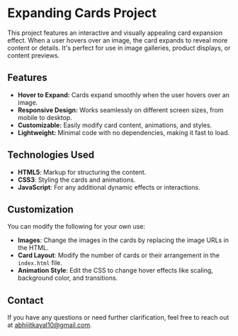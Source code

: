 # Expanding Cards Project

This project features an interactive and visually appealing card expansion effect. When a user hovers over an image, the card expands to reveal more content or details. It's perfect for use in image galleries, product displays, or content previews.

## Features
- **Hover to Expand:** Cards expand smoothly when the user hovers over an image.
- **Responsive Design:** Works seamlessly on different screen sizes, from mobile to desktop.
- **Customizable:** Easily modify card content, animations, and styles.
- **Lightweight:** Minimal code with no dependencies, making it fast to load.

## Technologies Used
- **HTML5**: Markup for structuring the content.
- **CSS3**: Styling the cards and animations.
- **JavaScript**: For any additional dynamic effects or interactions.

## Customization
You can modify the following for your own use:
- **Images**: Change the images in the cards by replacing the image URLs in the HTML.
- **Card Layout**: Modify the number of cards or their arrangement in the `index.html` file.
- **Animation Style**: Edit the CSS to change hover effects like scaling, background color, and transitions.

## Contact
If you have any questions or need further clarification, feel free to reach out at abhijitkayal10@gmail.com.

